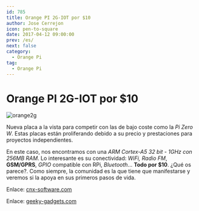 ```yaml
---
id: 785
title: Orange PI 2G-IOT por $10
author: Jose Cerrejon
icon: pen-to-square
date: 2017-04-12 09:00:00
prev: /es/
next: false
category:
  - Orange Pi
tag:
  - Orange Pi
---
```


# Orange PI 2G-IOT por $10

![orange2g](/images/2017/04/orange2g.png)

Nueva placa a la vista para competir con las de bajo coste como la *Pi Zero W*. Estas placas están proliferando debido a su precio y prestaciones para proyectos independientes. 

En este caso, nos encontramos con una *ARM Cortex-A5 32 bit - 1GHz con 256MB RAM*. Lo interesante es su conectividad: *WiFi, Radio FM*, **GSM/GPRS**, *GPIO* compatible con RPi, *Bluetooth*... **Todo por $10**. ¿Qué os parece?. Como siempre, la comunidad es la que tiene que manifestarse y veremos si la apoya en sus primeros pasos de vida.

Enlace: [cnx-software.com](http://www.cnx-software.com/2017/03/30/orange-pi-2g-iot-arm-linux-development-board-with-2ggsm-support-is-up-for-sale-for-9-90/)

Enlace: [geeky-gadgets.com](http://www.geeky-gadgets.com/orange-pi-2g-iot-cellular-mini-pc-31-03-2017/)

